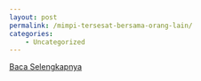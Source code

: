 ```yaml
---
layout: post
permalink: /mimpi-tersesat-bersama-orang-lain/
categories:
    - Uncategorized
---
```


[Baca Selengkapnya](/05)